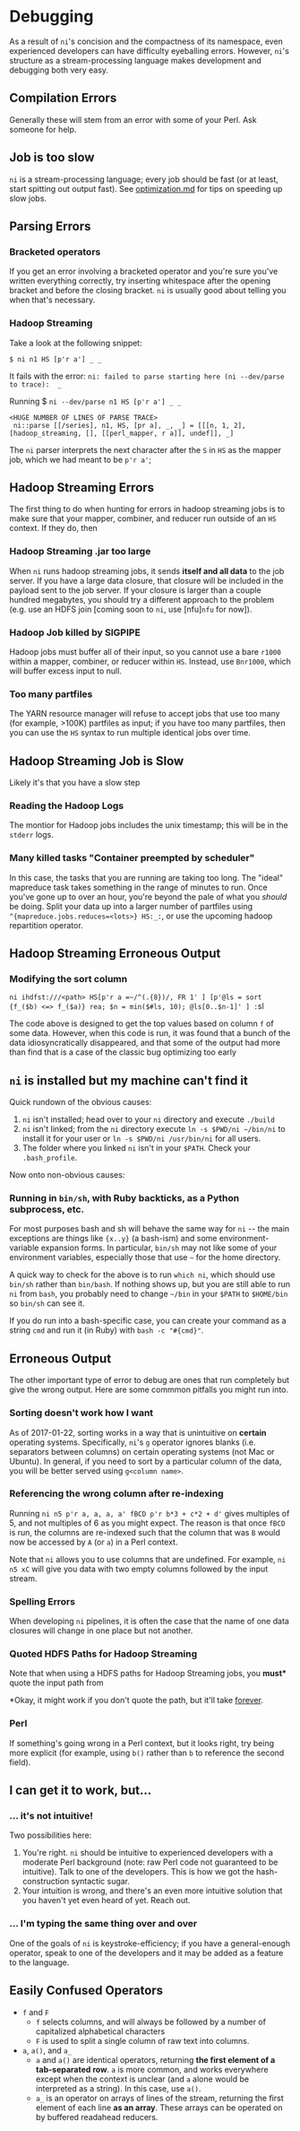 # Debugging

As a result of `ni`'s concision and the compactness of its namespace, even experienced developers can have difficulty eyeballing errors. However, `ni`'s structure as a stream-processing language makes development and debugging both very easy.

## Compilation Errors
Generally these will stem from an error with some of your Perl. Ask someone for help.

## Job is too slow
`ni` is a stream-processing language; every job should be fast (or at least, start spitting out output fast).  See [optimization.md](optimization.md) for tips on speeding up slow jobs.


## Parsing Errors

### Bracketed operators
If you get an error involving a bracketed operator and you're sure you've written everything correctly, try inserting whitespace after the opening bracket and before the closing bracket. `ni` is usually good about telling you when that's necessary.

### Hadoop Streaming
Take a look at the following snippet:

`$ ni n1 HS [p'r a'] _ _`

It fails with the error: `ni: failed to parse starting here (ni --dev/parse to trace):  _`
  
Running $ `ni --dev/parse n1 HS [p'r a'] _ _`

```
<HUGE NUMBER OF LINES OF PARSE TRACE>
 ni::parse [[/series], n1, HS, [pr a], _, _] = [[[n, 1, 2], [hadoop_streaming, [], [[perl_mapper, r a]], undef]], _]
```

The `ni` parser interprets the next character after the `S` in `HS` as the mapper job, which we had meant to be `p'r a'`; 


## Hadoop Streaming Errors
The first thing to do when hunting for errors in hadoop streaming jobs is to make sure that your mapper, combiner, and reducer run outside of an `HS` context. If they do, then 

### Hadoop Streaming .jar too large
When `ni` runs hadoop streaming jobs, it sends **itself and all data** to the job server. If you have a large data closure, that closure will be included in the payload sent to the job server. If your closure is larger than a couple hundred megabytes, you should try a different approach to the problem (e.g. use an HDFS join [coming soon to `ni`, use [nfu]`nfu` for now]).

### Hadoop Job killed by SIGPIPE
Hadoop jobs must buffer all of their input, so you cannot use a bare `r1000` within a mapper, combiner, or reducer within `HS`. Instead, use `Bnr1000`, which will buffer excess input to null.

### Too many partfiles
The YARN resource manager will refuse to accept jobs that use too many (for example, >100K) partfiles as input; if you have too many partfiles, then you can use the `HS` syntax to run multiple identical jobs over time.

## Hadoop Streaming Job is Slow
Likely it's that you have a slow step 

### Reading the Hadoop Logs
The montior for Hadoop jobs includes the unix timestamp; this will be in the `stderr` logs. 

### Many killed tasks "Container preempted by scheduler"

In this case, the tasks that you are running are taking too long. The "ideal" mapreduce task takes something in the range of minutes to run. Once you've gone up to over an hour, you're beyond the pale of what you *should* be doing. Split your data up into a larger number of partfiles using `^{mapreduce.jobs.reduces=<lots>} HS:_:`, or use the upcoming hadoop repartition operator.

## Hadoop Streaming Erroneous Output

### Modifying the sort column

`ni ihdfst:///<path> HS[p'r a =~/^(.{8})/, FR 1' ] [p'@ls = sort {f_($b) <=> f_($a)} rea; $n = min($#ls, 10); @ls[0..$n-1]' ] :`sl

The code above is designed to get the top values based on column `f` of some data. However, when this code is run, it was found that a bunch of the data idiosyncratically disappeared, and that some of the output had more than  find that is a case of the classic bug optimizing too early
 


## `ni` is installed but my machine can't find it

Quick rundown of the obvious causes:

1. `ni` isn't installed; head over to your `ni` directory and execute `./build`
1. `ni` isn't linked; from the `ni` directory execute `ln -s $PWD/ni ~/bin/ni` to install it for your user or `ln -s $PWD/ni /usr/bin/ni` for all users.
1. The folder where you linked `ni` isn't in your `$PATH`. Check your `.bash_profile`.

Now onto non-obvious causes:

### Running in `bin/sh`, with Ruby backticks, as a Python subprocess, etc.

For most purposes bash and sh will behave the same way for `ni` -- the main exceptions are things like `{x..y}` (a bash-ism) and some environment-variable expansion forms. In particular, `bin/sh` may not like some of your environment variables, especially those that use `~` for the home directory. 

A quick way to check for the above is to run `which ni`, which should use `bin/sh` rather than `bin/bash`. If nothing shows up, but you are still able to run `ni` from `bash`, you probably need to change `~/bin` in your `$PATH` to `$HOME/bin` so `bin/sh` can see it.

If you do run into a bash-specific case, you can create your command as a string `cmd` and run it (in Ruby) with `bash -c "#{cmd}"`.

## Erroneous Output
The other important type of error to debug are ones that run completely but give the wrong output. Here are some commmon pitfalls you might run into.

### Sorting doesn't work how I want
As of 2017-01-22, sorting works in a way that is unintuitive on **certain** operating systems. Specifically, `ni`'s `g` operator ignores blanks (i.e. separators between columns) on certain operating systems (not Mac or Ubuntu). In general, if you need to sort by a particular column of the data, you will be better served using `g<column name>`.

### Referencing the wrong column after re-indexing

Running `ni n5 p'r a, a, a, a' fBCD p'r b*3 + c*2 + d'` gives multiples of 5, and not multiples of 6 as you might expect. The reason is that once `fBCD` is run, the columns are re-indexed such that the column that was `B` would now be accessed by `A` (or `a`) in a Perl context. 

Note that `ni` allows you to use columns that are undefined. For example, `ni n5 xC` will give you data with two empty columns followed by the input stream.

### Spelling Errors
When developing `ni` pipelines, it is often the case that the name of one data closures will change in one place but not another.

### Quoted HDFS Paths for Hadoop Streaming
Note that when using a HDFS paths for Hadoop Streaming jobs, you __must*__  quote the input path from 

*Okay, it might work if you don't quote the path, but it'll take [forever](optimization.md).

### Perl 
If something's going wrong in a Perl context, but it looks right, try being more explicit (for example, using `b()` rather than `b` to reference the second field).

## I can get it to work, but... 

### ... it's not intuitive!
Two possibilities here: 

1. You're right. `ni` should be intuitive to experienced developers with a moderate Perl background (note: raw Perl code not guaranteed to be intuitive). Talk to one of the developers. This is how we got the hash-construction syntactic sugar.
1. Your intuition is wrong, and there's an even more intuitive solution that you haven't yet even heard of yet.  Reach out.  

### ... I'm typing the same thing over and over

One of the goals of `ni` is keystroke-efficiency; if you have a general-enough operator, speak to one of the developers and it may be added as a feature to the language.

## Easily Confused Operators

* `f` and `F`
  * `f` selects columns, and will always be followed by a number of capitalized alphabetical characters
  * `F` is used to split a single column of raw text into columns.
* `a`, `a()`, and `a_`
  * `a` and `a()` are identical operators, returning **the first element of a tab-separated row**. `a` is more common, and works everywhere except when the context is unclear (and `a` alone would be interpreted as a string). In this case, use `a()`.
  * `a_` is an operator on arrays of lines of the stream, returning the first element of each line **as an array**. These arrays can be operated on by buffered readahead reducers.
